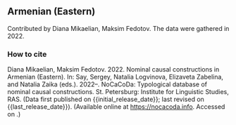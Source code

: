 ## Armenian (Eastern)

Contributed by Diana Mikaelian, Maksim Fedotov. The data were gathered in 2022.

### How to cite

Diana Mikaelian, Maksim Fedotov. 2022. Nominal causal constructions in Armenian (Eastern). In: Say, Sergey, Natalia Logvinova,
Elizaveta Zabelina, and Natalia Zaika (eds.). 2022–. NoCaCoDa: Typological database of nominal causal constructions.
St. Petersburg: Institute for Linguistic Studies, RAS. (Data first published on {{initial_release_date}};
last revised on {{last_release_date}}). (Available online at https://nocacoda.info. Accessed on <span class="today-span"></span>.)
